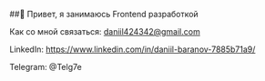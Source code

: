 <!--
**Daniil360/daniil360** is a ✨ _special_ ✨ repository because its `README.md` (this file) appears on your GitHub profile.

Here are some ideas to get you started:

- 🔭 I’m currently working on ...
- 🌱 I’m currently learning ...
- 👯 I’m looking to collaborate on ...
- 🤔 I’m looking for help with ...
- 💬 Ask me about ...
- 📫 How to reach me: ...
- 😄 Pronouns: ...
- ⚡ Fun fact: ...
-->

##👋 Привет, я занимаюсь Frontend разработкой

Как со мной связаться: daniil424342@gmail.com

LinkedIn: https://www.linkedin.com/in/daniil-baranov-7885b71a9/

Telegram: @Telg7e
